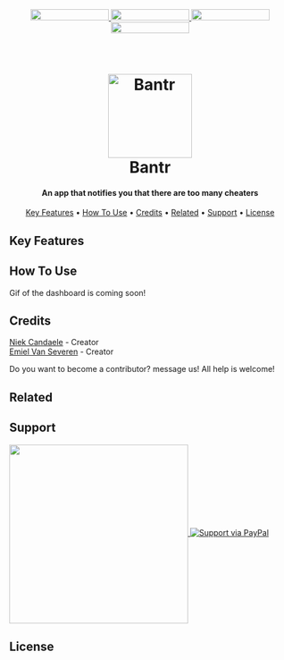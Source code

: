<div align="center">
<a href="https://github.com/emielvanseveren/ban-notifier/actions">
	<span align="center">
		<img width="140" height="20" src="https://github.com/emielvanseveren/ban-notifier/workflows/Backend%20CI/badge.svg">
	</span>
</a>
<a href="https://github.com/emielvanseveren/ban-notifier/actions">
	<span align="center">
	<img width="140" height="20" src="https://img.shields.io/codecov/c/github/emielvanseveren/ban-notifier?logoColor=white&label=Code%20Cov&logo=codecov">
	</span>
</a>
<a href="https://github.com/emielvanseveren/ban-notifier/actions">
	<span align="center">
	<img width="140" height="20" src="https://img.shields.io/website?down_color=%23d43544&down_message=down&up_color=%2339bd57&up_message=up&url=https%3A%2F%2Fbantr.app&label=Website%20Status">
	</span>
</a>
<a href="https://github.com/emielvanseveren/ban-notifier/actions">
	<span align="center">
	<img width="140" height="20" src="https://img.shields.io/discord/626436103573864448?color=%2331c553&label=Discord&logo=discord&logoColor=white">
	</span>
</a>
</div>

<h1 align="center">
  <br>
  <a href="http://www.amitmerchant.com/electron-markdownify"><img src="https://raw.githubusercontent.com/emielvanseveren/ban-notifier/master/frontend/src/assets/icon/icon.png" align="center" alt="Bantr" width="150"></a>
  <br/>
  Bantr
  <br>
</h1>
<h4 align="center">An app that notifies you that there are too many cheaters</h4>

<p align="center">
  <a href="#key-features">Key Features</a> •
  <a href="#how-to-use">How To Use</a> •
  <a href="#credits">Credits</a> •
  <a href="#related">Related</a> •
  <a href="#related">Support</a> •
  <a href="#license">License</a>
</p>

## Key Features

## How To Use

Gif of the dashboard is coming soon!

## Credits

[Niek Candaele](https://github.com/niekcandaele) - Creator
<br>
[Emiel Van Severen](https://github.com/emielvanseveren) - Creator

Do you want to become a contributor? message us! All help is welcome!

## Related

## Support

<a href="https://www.patreon.com/catalysm">
	<img align="center" src="https://c5.patreon.com/external/logo/become_a_patron_button@2x.png" width="320">
</a>
<a href="https://www.paypal.me/catalysmcsmm">
  <img alt="Support via PayPal" src="https://cdn.rawgit.com/twolfson/paypal-github-button/1.0.0/dist/button.svg"/>
</a>

## License
